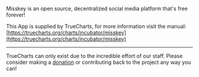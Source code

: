 Misskey is an open source, decentralized social media platform that's free forever!

This App is supplied by TrueCharts, for more information visit the manual: [https://truecharts.org/charts/incubator/misskey](https://truecharts.org/charts/incubator/misskey)

---

TrueCharts can only exist due to the incredible effort of our staff.
Please consider making a [donation](https://truecharts.org/sponsor) or contributing back to the project any way you can!
